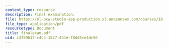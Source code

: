 ```yaml
---
content_type: resource
description: Final examination.
file: https://ol-ocw-studio-app-production.s3.amazonaws.com/courses/16-050-thermal-energy-fall-2002/c3f89617c4c41827441ef8dd5ce4dc9d_finalexam.pdf
file_type: application/pdf
resourcetype: Document
title: finalexam.pdf
uid: c3f89617-c4c4-1827-441e-f8dd5ce4dc9d
---
```

